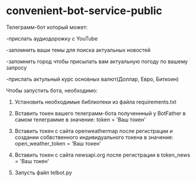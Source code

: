 # convenient-bot-service-public
Телеграмм-бот который может:
  
  -прислать аудиодорожку с YouTube

  -запомнить ваши темы для поиска актуальных новостей
  
  -запомнить город чтобы присылать вам актуальную погоду по вашему запросу
  
  -прислать актульный курс основных валют(Доллар, Евро, Биткоин)

Чтобы запустить бота, необходимо:
  1. Установить необходимые библиотеки из файла requirements.txt

  2. Вставить токен вашего телеграмм-бота полученнный у BotFather в самом телеграмме в значение: token = 'Ваш токен'
  
  3. Вставить токен с сайта openweathermap после регистрации и создании собвственного индивидуального токена в значение: open_weather_token = 'Ваш токен'
  
  4. Вставить токен с сайта newsapi.org после регистрации в token_news = 'Ваш токен' 
  
  4. Запусть файл telbot.py
